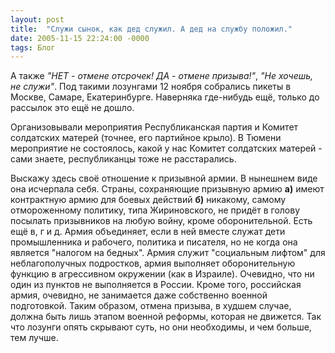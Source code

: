 ```yaml
---
layout: post
title:  "Служи сынок, как дед служил. А дед на службу положил."
date: 2005-11-15 22:24:00 -0000
tags: Блог 
---
```


А также *"НЕТ - отмене отсрочек! ДА - отмене призыва!"*, *"Не хочешь, не служи"*. Под такими лозунгами 12 ноября собрались пикеты в Москве, Самаре, Екатеринбурге. Наверняка где-нибудь ещё, только до рассылок это ещё не дошло.

Организовывали мероприятия Республиканская партия и  Комитет солдатских матерей (точнее, его партийное крыло). В Тюмени мероприятие не состоялось, какой у нас Комитет солдатских матерей - сами знаете, республиканцы тоже не расстарались.

Выскажу здесь своё отношение к призывной армии. В нынешнем виде она исчерпала себя. Страны, сохраняющие призывную армию **а)** имеют контрактную армию для боевых действий **б)** никакому, самому отмороженному политику, типа Жириновского, не придёт в голову посылать призывников на любую войну, кроме оборонительной. Есть ещё в, г и д. Армия объединяет, если в ней вместе служат дети промышленника и рабочего, политика и писателя, но не когда она является "налогом на бедных". Армия служит "социальным лифтом" для неблагополучных подростков, армия выполняет оборонительную функцию в агрессивном окружении (как в Израиле). Очевидно, что ни один из пунктов не выполняется в России. Кроме того, российская армия, очевидно, не занимается даже собственно военной подготовкой. Таким образом, отмена призыва, в худшем случае, должна быть лишь этапом военной реформы, которая не движется. Так что лозунги опять  скрывают суть, но они необходимы, и чем больше, тем лучше.